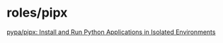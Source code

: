 # roles/pipx
[pypa/pipx: Install and Run Python Applications in Isolated Environments](https://github.com/pypa/pipx/)

